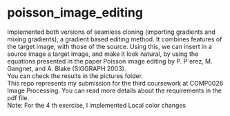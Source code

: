 # poisson_image_editing
Implemented both versions of seamless cloning (importing gradients and mixing gradients), a gradient based editing method. It combines features of the target image, with those of the source. Using this, we can insert in a source image a target image, and make it look natural, by using the equations presented in the paper Poisson image editing by P. P´erez, M. Gangnet, and A. Blake (SIGGRAPH 2003). <br>
You can check the results in the pictures folder. <br>
This repo represents my submission for the third coursework at COMP0026 Image Processing. You can read more details about the requirements in the pdf file. <br>
Note: For the 4 th exercise, I implemented Local color changes 
